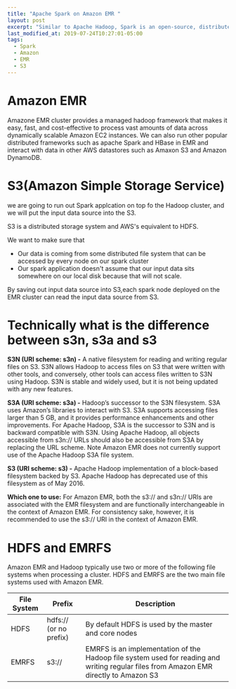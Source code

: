 ```yaml
---
title: "Apache Spark on Amazon EMR "
layout: post
excerpt: "Similar to Apache Hadoop, Spark is an open-source, distributed processing system commonly used for big data workloads. ... You can install Spark on an EMR cluster along with other Hadoop applications, and it can also leverage the EMR file system (EMRFS) to directly access data in Amazon S3."
last_modified_at: 2019-07-24T10:27:01-05:00
tags:
  - Spark
  - Amazon
  - EMR
  - S3
---
```


# Amazon EMR
Amazone EMR cluster provides a managed hadoop framework that makes it easy, fast, and cost-effective to process vast amounts of data across dynamically scalable Amazon EC2 instances.
We can also run other popular distributed frameworks such as apache Spark and HBase in EMR and interact with data in other AWS datastores such as Amaxon S3 and Amazon DynamoDB.

# S3(Amazon Simple Storage Service)
we are going to run out Spark applcation on top fo the Hadoop cluster, and we will put the input data source into the S3.

S3 is a distributed storage system and AWS's equivalent to HDFS.

We want to make sure that
- Our data is coming from some distributed file system that can be accessed by every node on our spark cluster
- Our spark application doesn't assume that our input data sits somewhere on our local disk because that will not scale.

By saving out input data source into S3,each spark node deployed on the EMR cluster can read the input data source from S3.


# Technically what is the difference between s3n, s3a and s3
**S3N (URI scheme: s3n) -** A native filesystem for reading and writing regular files on S3. S3N allows Hadoop to access files on S3 that were written with other tools, and conversely, other tools can access files written to S3N using Hadoop. S3N is stable and widely used, but it is not being updated with any new features.

**S3A (URI scheme: s3a) -** Hadoop’s successor to the S3N filesystem. S3A uses Amazon’s libraries to interact with S3. S3A supports accessing files larger than 5 GB, and it provides performance enhancements and other improvements. For Apache Hadoop, S3A is the successor to S3N and is backward compatible with S3N. Using Apache Hadoop, all objects accessible from s3n:// URLs should also be accessible from S3A by replacing the URL scheme.
Note
Amazon EMR does not currently support use of the Apache Hadoop S3A file system.

**S3 (URI scheme: s3) -** Apache Hadoop implementation of a block-based filesystem backed by S3. Apache Hadoop has deprecated use of this filesystem as of May 2016.

**Which one to use:**
For Amazon EMR, both the s3:// and s3n:// URIs are associated with the EMR filesystem and are functionally interchangeable in the context of Amazon EMR. For consistency sake, however, it is recommended to use the s3:// URI in the context of Amazon EMR.

# HDFS and EMRFS
Amazon EMR and Hadoop typically use two or more of the following file systems when processing a cluster. HDFS and EMRFS are the two main file systems used with Amazon EMR.

| File System  |Prefix  | Description  |
| ------------ | ------------ | ------------ |
|  HDFS |  hdfs:// (or no prefix) | By default HDFS is used by the master and core nodes |
|  EMRFS |  s3:// | EMRFS is an implementation of the Hadoop file system used for reading and writing regular files from Amazon EMR directly to Amazon S3  |


